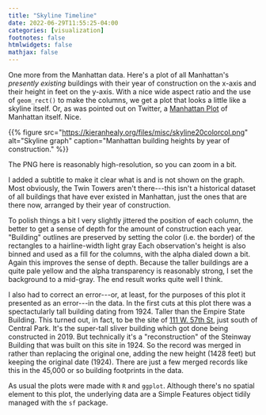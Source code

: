 ```yaml
---
title: "Skyline Timeline"
date: 2022-06-29T11:55:25-04:00
categories: [visualization]
footnotes: false
htmlwidgets: false
mathjax: false
---
```


One more from the Manhattan data. Here's a plot of all Manhattan's _presently existing_ buildings with their year of construction on the x-axis and their height in feet on the y-axis. With a nice wide aspect ratio and the use of `geom_rect()` to make the columns, we get a plot that looks a little like a skyline itself. Or, as was pointed out on Twitter, a [Manhattan Plot](https://en.wikipedia.org/wiki/Manhattan_plot) of Manhattan itself. Nice.

{{% figure src="https://kieranhealy.org/files/misc/skyline20colorcol.png" alt="Skyline graph" caption="Manhattan building heights by year of construction." %}}

The PNG here is reasonably high-resolution, so you can zoom in a bit.

I added a subtitle to make it clear what is and is not shown on the graph. Most obviously, the Twin Towers aren't there---this isn't a historical dataset of all buildings that have ever existed in Manhattan, just the ones that are there now, arranged by their year of construction. 

To polish things a bit I very slightly jittered the position of each column, the better to get a sense of depth for the amount of construction each year. "Building" outlines are preserved by setting the color (i.e. the border) of the rectangles to a hairline-width light gray  Each observation's height is also binned and used as a fill for the columns, with the alpha dialed down a bit. Again this improves the sense of depth. Because the taller buildings are a quite pale yellow and the alpha transparency is reasonably strong, I set the background to a mid-gray. The end result works quite well I think. 

I also had to correct an error---or, at least, for the purposes of this plot it presented as an error---in the data. In the first cuts at this plot there was a spectactularly tall building dating from 1924. Taller than the Empire State Building. This turned out, in fact, to be the site of [111 W. 57th St](https://en.wikipedia.org/wiki/111_West_57th_Street), just south of Central Park. It's the super-tall sliver building which got done being constructed in 2019. But technically it's a "reconstruction" of the Steinway Building that was built on this site in 1924. So the record was merged in rather than replacing the original one, adding the new height (1428 feet) but keeping the original date (1924). There are just a few merged records like this in the 45,000 or so building footprints in the data. 

As usual the plots were made with `R` and `ggplot`. Although there's no spatial element to this plot, the underlying data are a Simple Features object tidily managed with the `sf` package.

